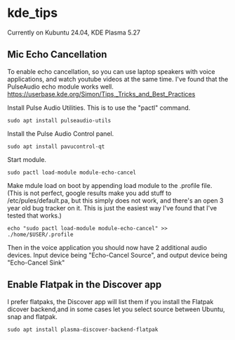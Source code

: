 # kde_tips

Currently on Kubuntu 24.04, KDE Plasma 5.27


## Mic Echo Cancellation

To enable echo cancellation, so you can use laptop speakers with voice applications, and watch youtube videos at the same time. I've found that the PulseAudio echo module works well.
https://userbase.kde.org/Simon/Tips,_Tricks_and_Best_Practices

Install Pulse Audio Utilities. This is to use the "pactl" command.
```
sudo apt install pulseaudio-utils
```

Install the Pulse Audio Control panel.
```
sudo apt install pavucontrol-qt
```

Start module.
```
sudo pactl load-module module-echo-cancel
```

Make mdule load on boot by appending load module to the .profile file. (This is not perfect, google results make you add stuff to /etc/pules/default.pa, but this simply does not work, and there's an open 3 year old bug tracker on it. This is just the easiest way I've found that I've tested that works.)
```
echo "sudo pactl load-module module-echo-cancel" >> ./home/$USER/.profile

```



Then in the voice application you should now have 2 additional audio devices. Input device being "Echo-Cancel Source", and output device being "Echo-Cancel Sink"



## Enable Flatpak in the Discover app
I prefer flatpaks, the Discover app will list them if you install the Flatpak dicover backend,and in some cases let you select source between Ubuntu, snap and flatpak.

```
sudo apt install plasma-discover-backend-flatpak
```
